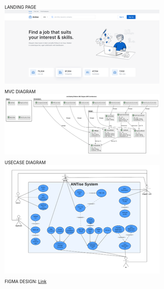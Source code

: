 LANDING PAGE
![alt text](https://github.com/betapdi/Antise/blob/main/image.png?raw=true)

MVC DIAGRAM
![alt text](https://github.com/betapdi/Antise/blob/main/model_diagram.png?raw=true)

USECASE DIAGRAM
![alt text](https://github.com/betapdi/Antise/blob/main/usecase_diagram.png?raw=true)

FIGMA DESIGN: [Link](https://www.figma.com/design/Y9iOVhtk1AILo0gmgg4Bq8/Pet-Care---Mobile-App--Community-?node-id=1555-4&t=EVcOdWkAgYnSNcUB-1)

